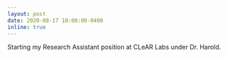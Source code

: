 ```yaml
---
layout: post
date: 2020-08-17 10:00:00-0400
inline: true
---
```


Starting my Research Assistant position at CLeAR Labs under Dr. Harold.